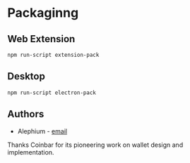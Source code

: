 # Packaginng

## Web Extension

`npm run-script extension-pack`

## Desktop

`npm run-script electron-pack`

## Authors
* Alephium - [email](info@alephium.org)

Thanks Coinbar for its pioneering work on wallet design and implementation.
